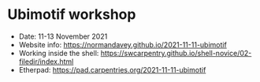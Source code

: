 # Ubimotif workshop

* Date: 11-13 November 2021
* Website info: https://normandavey.github.io/2021-11-11-ubimotif
* Working inside the shell: https://swcarpentry.github.io/shell-novice/02-filedir/index.html
* Etherpad: https://pad.carpentries.org/2021-11-11-ubimotif
